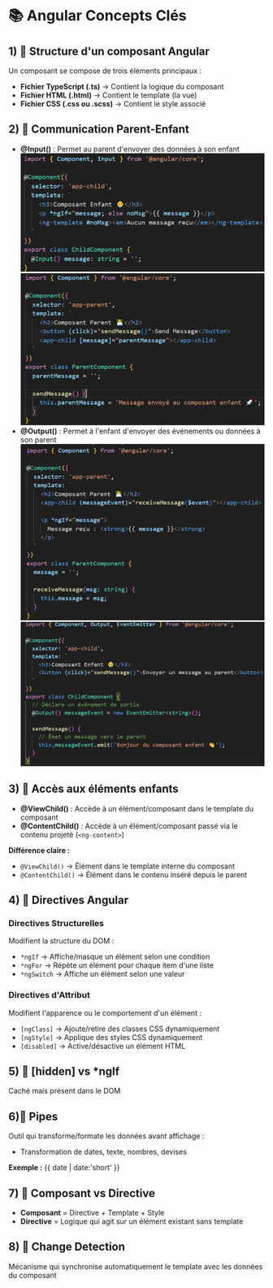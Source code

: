 # 📚 Angular Concepts Clés

## 1) 🧱 Structure d'un composant Angular
Un composant se compose de trois éléments principaux :
- **Fichier TypeScript (.ts)** → Contient la logique du composant
- **Fichier HTML (.html)** → Contient le template (la vue)
- **Fichier CSS (.css ou .scss)** → Contient le style associé

## 2) 🔹 Communication Parent-Enfant
- **@Input()** : Permet au parent d'envoyer des données à son enfant
![Texte alternatif](./images/input.PNG)
![Texte alternatif](./images/input2.PNG)
- **@Output()** : Permet à l'enfant d'envoyer des événements ou données à son parent
![Texte alternatif](./images/output1.PNG)
![Texte alternatif](./images/output2.PNG)


## 3) 🔹 Accès aux éléments enfants
- **@ViewChild()** : Accède à un élément/composant dans le template du composant
- **@ContentChild()** : Accède à un élément/composant passé via le contenu projeté (`<ng-content>`)

**Différence claire :**
- `@ViewChild()` → Élément dans le template interne du composant
- `@ContentChild()` → Élément dans le contenu inséré depuis le parent

## 4) 🔹 Directives Angular
### Directives Structurelles
Modifient la structure du DOM :
- `*ngIf` → Affiche/masque un élément selon une condition
- `*ngFor` → Répète un élément pour chaque item d'une liste
- `*ngSwitch` → Affiche un élément selon une valeur

### Directives d'Attribut
Modifient l'apparence ou le comportement d'un élément :
- `[ngClass]` → Ajoute/retire des classes CSS dynamiquement
- `[ngStyle]` → Applique des styles CSS dynamiquement
- `[disabled]` → Active/désactive un élément HTML

## 5) 🔹 [hidden] vs *ngIf
<div [hidden]="!isVisible">Caché mais présent dans le DOM</div>

## 6)🔹 Pipes

Outil qui transforme/formate les données avant affichage :

- Transformation de dates, texte, nombres, devises

**Exemple :**
{{ date | date:'short' }}


## 7) 🔹 Composant vs Directive
- **Composant** = Directive + Template + Style
- **Directive** = Logique qui agit sur un élément existant sans template

## 8) 🔹 Change Detection
Mécanisme qui synchronise automatiquement le template avec les données du composant
